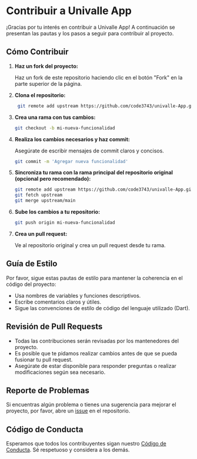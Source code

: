# Contribuir a Univalle App

¡Gracias por tu interés en contribuir a Univalle App! A continuación se presentan las pautas y los pasos a seguir para contribuir al proyecto.

## Cómo Contribuir

1. **Haz un fork del proyecto:**

   Haz un fork de este repositorio haciendo clic en el botón "Fork" en la parte superior de la página.

2. **Clona el repositorio:**

   ```sh
    git remote add upstream https://github.com/code3743/univalle-App.git
   ```

3. **Crea una rama con tus cambios:**

   ```sh
   git checkout -b mi-nueva-funcionalidad
   ```

4. **Realiza los cambios necesarios y haz commit:**

   Asegúrate de escribir mensajes de commit claros y concisos.

   ```sh
   git commit -m 'Agregar nueva funcionalidad'
   ```

5. **Sincroniza tu rama con la rama principal del repositorio original (opcional pero recomendado):**

   ```sh
   git remote add upstream https://github.com/code3743/univalle-App.git
   git fetch upstream
   git merge upstream/main
   ```

6. **Sube los cambios a tu repositorio:**

   ```sh
   git push origin mi-nueva-funcionalidad
   ```

7. **Crea un pull request:**

   Ve al repositorio original y crea un pull request desde tu rama.

## Guía de Estilo

Por favor, sigue estas pautas de estilo para mantener la coherencia en el código del proyecto:

- Usa nombres de variables y funciones descriptivos.
- Escribe comentarios claros y útiles.
- Sigue las convenciones de estilo de código del lenguaje utilizado (Dart).

## Revisión de Pull Requests

- Todas las contribuciones serán revisadas por los mantenedores del proyecto.
- Es posible que te pidamos realizar cambios antes de que se pueda fusionar tu pull request.
- Asegúrate de estar disponible para responder preguntas o realizar modificaciones según sea necesario.

## Reporte de Problemas

Si encuentras algún problema o tienes una sugerencia para mejorar el proyecto, por favor, abre un [issue](https://github.com/code3743/univalle-App/issues) en el repositorio.

## Código de Conducta

Esperamos que todos los contribuyentes sigan nuestro [Código de Conducta](#). Sé respetuoso y considera a los demás.
